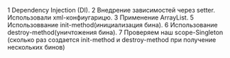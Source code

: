 1 Dependency Injection (DI).
2 Внедрение зависимостей через setter. Использовали xml-конфиугарицю. 
3 Применение ArrayList.
5 Использоввание init-method(инициализация бина).
6 Использование destroy-method(уничтожения бина).
7 Проверяем наш scope-Singleton (сколько раз создается init-method и destroy-method при получение нескольких бинов)

